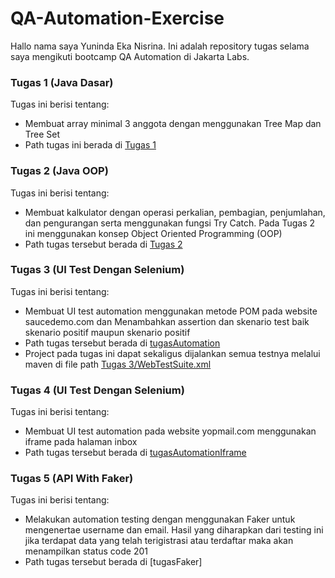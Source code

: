 # QA-Automation-Exercise
Hallo nama saya Yuninda Eka Nisrina. Ini adalah repository tugas selama saya mengikuti bootcamp QA Automation di Jakarta Labs.

### Tugas 1 (Java Dasar)

Tugas ini berisi tentang:
- Membuat array minimal 3 anggota dengan menggunakan Tree Map dan Tree Set
- Path tugas ini berada di  [Tugas 1](https://github.com/yunindanisrina/QA-Automation-Exercise/tree/master/Tugas%201/src/javaprogram)

### Tugas 2 (Java OOP)

Tugas ini berisi tentang:
- Membuat kalkulator dengan operasi perkalian, pembagian, penjumlahan, dan pengurangan serta menggunakan fungsi Try Catch. Pada Tugas 2 ini menggunakan konsep Object Oriented Programming (OOP)
- Path tugas tersebut berada di [Tugas 2](https://github.com/yunindanisrina/QA-Automation-Exercise/tree/master/Tugas%202/src/Kalkulator)

### Tugas 3 (UI Test Dengan Selenium)

Tugas ini berisi tentang:
- Membuat UI test automation menggunakan metode POM pada website saucedemo.com dan Menambahkan assertion dan skenario test baik skenario positif maupun skenario positif
- Path tugas tersebut berada di [tugasAutomation](https://github.com/yunindanisrina/QA-Automation-Exercise/tree/master/tugasAutomation/src)
- Project pada tugas ini dapat sekaligus dijalankan semua testnya melalui maven di file path [Tugas 3/WebTestSuite.xml](https://github.com/yunindanisrina/QA-Automation-Exercise/blob/master/tugasAutomation/WebTestSuite.xml)

### Tugas 4 (UI Test Dengan Selenium)

Tugas ini berisi tentang:
- Membuat UI test automation pada website yopmail.com menggunakan iframe pada halaman inbox  
- Path tugas tersebut berada di [tugasAutomationIframe](https://github.com/yunindanisrina/QA-Automation-Exercise/tree/master/tugasAutomationIframe/src)

### Tugas 5 (API With Faker)

Tugas ini berisi tentang:
- Melakukan automation testing dengan menggunakan Faker untuk mengenertae username dan email. Hasil yang diharapkan dari testing ini jika terdapat data yang telah terigistrasi atau terdaftar maka akan menampilkan status code 201
- Path tugas tersebut berada di [tugasFaker]
